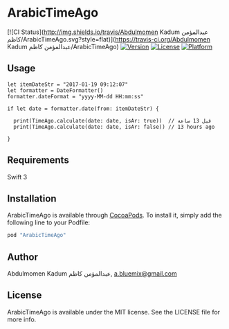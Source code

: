 # ArabicTimeAgo

[![CI Status](http://img.shields.io/travis/Abdulmomen Kadum عبدالمؤمن كاظم/ArabicTimeAgo.svg?style=flat)](https://travis-ci.org/Abdulmomen Kadum عبدالمؤمن كاظم/ArabicTimeAgo)
[![Version](https://img.shields.io/cocoapods/v/ArabicTimeAgo.svg?style=flat)](http://cocoapods.org/pods/ArabicTimeAgo)
[![License](https://img.shields.io/cocoapods/l/ArabicTimeAgo.svg?style=flat)](http://cocoapods.org/pods/ArabicTimeAgo)
[![Platform](https://img.shields.io/cocoapods/p/ArabicTimeAgo.svg?style=flat)](http://cocoapods.org/pods/ArabicTimeAgo)

## Usage

```
let itemDateStr = "2017-01-19 09:12:07"
let formatter = DateFormatter()
formatter.dateFormat = "yyyy-MM-dd HH:mm:ss"

if let date = formatter.date(from: itemDateStr) {

  print(TimeAgo.calculate(date: date, isAr: true))  // قبل 13 ساعة
  print(TimeAgo.calculate(date: date, isAr: false)) // 13 hours ago

}

```

## Requirements
Swift 3


## Installation

ArabicTimeAgo is available through [CocoaPods](http://cocoapods.org). To install
it, simply add the following line to your Podfile:

```ruby
pod "ArabicTimeAgo"
```

## Author

Abdulmomen Kadum عبدالمؤمن كاظم, a.bluemix@gmail.com

## License

ArabicTimeAgo is available under the MIT license. See the LICENSE file for more info.
